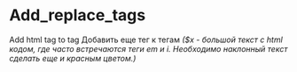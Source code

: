 # Add_replace_tags
Add html tag to tag
Добавить еще тег к тегам 
<i>($x - большой текст с html кодом, где часто встречаются теги em и i. Необходимо наклонный текст сделать еще и красным цветом.)</i>
